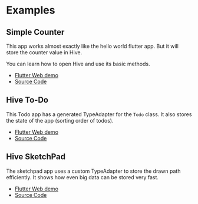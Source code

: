 # Examples

## Simple Counter

This app works almost exactly like the hello world flutter app. But it will store the counter value in Hive.

You can learn how to open Hive and use its basic methods.

* [Flutter Web demo](https://hivedb.github.io/hive/demos/counter/)
* [Source Code](https://github.com/hivedb/samples/tree/master/counter)

## Hive To-Do

This Todo app has a generated TypeAdapter for the `Todo` class. It also stores the state of the app \(sorting order of todos\).

* [Flutter Web demo](https://hivedb.github.io/hive/demos/todo/)
* [Source Code](https://github.com/hivedb/samples/tree/master/todo)

## Hive SketchPad

The sketchpad app uses a custom TypeAdapter to store the drawn path efficiently. It shows how even big data can be stored very fast.

* [Flutter Web demo](https://hivedb.github.io/hive/demos/sketchpad/)
* [Source Code](https://github.com/hivedb/samples/tree/master/sketchpad)

